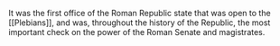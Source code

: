 It was the first office of the Roman Republic state that was open to the [[Plebians]], and was, throughout the history of the Republic, the most important check on the power of the Roman Senate and magistrates.